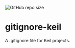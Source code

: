 ![GitHub repo size](https://img.shields.io/github/repo-size/QbixSpain/gitignore-keil)

# gitignore-keil
A .gitignore file for Keil projects.
